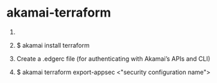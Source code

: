 # akamai-terraform
1. ``` $ brew install akamai

2. $ akamai install terraform

3. Create a .edgerc file (for authenticating with Akamai’s APIs and CLI)

4. $ akamai terraform export-appsec <"security configuration name">
